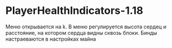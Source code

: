 # PlayerHealthIndicators-1.18
Меню открывается на k.
В меню регулируется высота сердец и расстояние, на котором сердца видны сквозь блоки.
Бинды настраеваются в настройках майна
